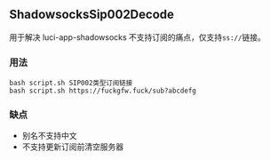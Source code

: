 ## ShadowsocksSip002Decode

用于解决 luci-app-shadowsocks 不支持订阅的痛点，仅支持`ss://`链接。


### 用法

	bash script.sh SIP002类型订阅链接
	bash script.sh https://fuckgfw.fuck/sub?abcdefg

### 缺点
 * 别名不支持中文
 * 不支持更新订阅前清空服务器
